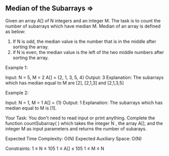 Median of the Subarrays  =>
------------------------ 



Given an array A[] of N integers and an integer M. The task is to count the number of subarrays which have median M.
Median of an array is defined as below:

1. If N is odd, the median value is the number that is in the middle after sorting the array.
2. if N is even, the median value is the left of the two middle numbers after sorting the array. 

Example 1:

Input:
N = 5, M = 2
A[] = {2, 1, 3, 5, 4}
Output: 
3
Explanation: 
The subarrays which has median equal to M
are [2], [2,1,3] and [2,1,3,5]

Example 2:

Input:
N = 1, M = 1
A[] = {1}
Output: 
1
Explanation: 
The subarrays which has median equal to M
is [1].

Your Task: 
You don't need to read input or print anything. Complete the function countSubarray( ) which takes the integer N , the array A[], and the integer M as input parameters and returns the number of subarays. 

Expected Time Complexity: O(N)
Expected Auxiliary Space: O(N)

Constraints:
1 ≤ N ≤ 105
1 ≤ A[] ≤ 105
1 ≤ M ≤ N
